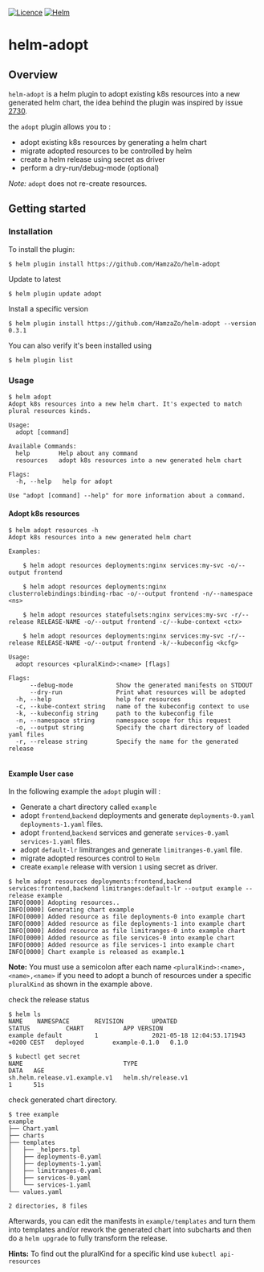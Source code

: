 [![Licence](https://img.shields.io/badge/licence-Apache%202.0-green)]()
[![Helm](https://img.shields.io/badge/release-0.1.0-brightgreen)]()

# helm-adopt

## Overview 

`helm-adopt` is a helm plugin to adopt existing k8s resources into a new generated helm chart, the idea behind the plugin
was inspired by issue [2730](https://github.com/helm/helm/issues/2730). 

the `adopt` plugin allows
you to :
* adopt existing k8s resources by generating a helm chart 
* migrate adopted resources to be controlled by helm  
* create a helm release using secret as driver
* perform a dry-run/debug-mode (optional)

*Note:* `adopt` does not re-create resources.

## Getting started

### Installation

To install the plugin:
```shell
$ helm plugin install https://github.com/HamzaZo/helm-adopt
```
Update to latest
```shell
$ helm plugin update adopt
```
Install a specific version
```shell
$ helm plugin install https://github.com/HamzaZo/helm-adopt --version 0.3.1
```
You can also verify it's been installed using
```shell
$ helm plugin list
```

### Usage
```
$ helm adopt
Adopt k8s resources into a new helm chart. It's expected to match plural resources kinds.

Usage:
  adopt [command]

Available Commands:
  help        Help about any command
  resources   adopt k8s resources into a new generated helm chart

Flags:
  -h, --help   help for adopt

Use "adopt [command] --help" for more information about a command.

```

#### Adopt k8s resources
```
$ helm adopt resources -h
Adopt k8s resources into a new generated helm chart 

Examples:
        
    $ helm adopt resources deployments:nginx services:my-svc -o/--output frontend

    $ helm adopt resources deployments:nginx clusterrolebindings:binding-rbac -o/--output frontend -n/--namespace <ns>

    $ helm adopt resources statefulsets:nginx services:my-svc -r/--release RELEASE-NAME -o/--output frontend -c/--kube-context <ctx>

    $ helm adopt resources deployments:nginx services:my-svc -r/--release RELEASE-NAME -o/--output frontend -k/--kubeconfig <kcfg>

Usage:
  adopt resources <pluralKind>:<name> [flags]

Flags:
      --debug-mode            Show the generated manifests on STDOUT
      --dry-run               Print what resources will be adopted 
  -h, --help                  help for resources
  -c, --kube-context string   name of the kubeconfig context to use
  -k, --kubeconfig string     path to the kubeconfig file
  -n, --namespace string      namespace scope for this request
  -o, --output string         Specify the chart directory of loaded yaml files
  -r, --release string        Specify the name for the generated release


```

#### Example User case
In the following example the `adopt` plugin will :
* Generate a chart directory called `example`
* adopt `frontend`,`backend` deployments and generate `deployments-0.yaml` `deployments-1.yaml` files.
* adopt `frontend`,`backend` services and generate `services-0.yaml` `services-1.yaml` files.
* adopt `default-lr` limitranges and generate `limitranges-0.yaml` file.  
* migrate adopted resources control to `Helm`  
* create `example` release with version `1` using secret as driver.

```
$ helm adopt resources deployments:frontend,backend services:frontend,backend limitranges:default-lr --output example --release example
INFO[0000] Adopting resources..                         
INFO[0000] Generating chart example                     
INFO[0000] Added resource as file deployments-0 into example chart 
INFO[0000] Added resource as file deployments-1 into example chart 
INFO[0000] Added resource as file limitranges-0 into example chart 
INFO[0000] Added resource as file services-0 into example chart 
INFO[0000] Added resource as file services-1 into example chart 
INFO[0000] Chart example is released as example.1 
```

**Note:** You must use a semicolon after each name `<pluralKind>:<name>,<name>,<name>` 
if you need to adopt a bunch of resources under a specific `pluralKind` as shown in the example above.

check the release status 
```
$ helm ls
NAME    NAMESPACE       REVISION        UPDATED                                 STATUS          CHART           APP VERSION
example default         1               2021-05-18 12:04:53.171943 +0200 CEST   deployed        example-0.1.0   0.1.0       
```

```
$ kubectl get secret
NAME                            TYPE                                  DATA   AGE
sh.helm.release.v1.example.v1   helm.sh/release.v1                    1      51s

```

check generated chart directory.

```
$ tree example 
example
├── Chart.yaml
├── charts
├── templates
│   ├── _helpers.tpl
│   ├── deployments-0.yaml
│   ├── deployments-1.yaml
│   ├── limitranges-0.yaml
│   ├── services-0.yaml
│   └── services-1.yaml
└── values.yaml

2 directories, 8 files

```
Afterwards, you can edit the manifests in `example/templates` and turn them into templates and/or
rework the generated chart into subcharts and then do a `helm upgrade` to fully transform the release.


**Hints:** To find out the pluralKind for a specific kind use `kubectl api-resources`